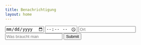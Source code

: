 ```yaml
---
title: Benachrichtigung
layout: home
---
```

<html>
    <body>
        <input type="date" placeholder="Datum" id="datumhtml">
        <input type="time" placeholder="Uhrzeit" id="zeithtml">
        <input type="text" placeholder="Ort" id="orthtml">
        <input type="text" placeholder="Was braucht man" id="sachenhtml">
        <input type="submit" onclick="notificationout()">
        <script>
        console.log("Skript Funktioniert vor let ...")
        let datum = document.getElementById(datumhtml).value;
        console.log("datum: " + datum);
        let uhrzeit = document.getElementById(zeithtml).value;
        console.log("zeit: " + uhrzeit);
        let ort = document.getElementById(orthtml).value;
        console.log("ort: " + ort);
        let sachen = document.getElementById(sachenhtml).value;
        console.log("sachen: " + sachen);
        let texttext = "Hey der nächste TC findet am " + datum + " um " + uhrzeit + " statt, der Ort ist " + ort + " und ihr müsst " + sachen + " mitbringen, wir freuen uns."
        console.log("definierter Text: " + texttext);
        function notificationout() {
        console.log("wird gesendet")
            const greeting = new Notification('Hi, How are you?',{
                body: (texttext),
                icon: '.icon.png'
});
        console.log("Wurde gesendet");
        }
    
        </script>
    </body>
</html>
